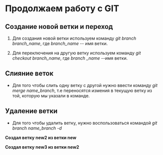 # Продолжаем работу с GIT

## Создание новой ветки и переход

1. Для создания новой ветки используем команду *git branch branch_name*, где *branch_name* -- имя ветки.

2. Для переключения на другую ветку используем команду *git checkout branch_name*, где *branch _name* --имя ветки.


## Слияние веток

* Для того чтобы слить одну ветку с другой нужно ввести команду *git merge name_branch*, т.е переносятся измения в текущую ветку из той, которую мы указали в команде. 


## Удаление ветки

* Для того чтобы удалить ветку, нужно воспользоваться командой *git branch name_branch -d*

**Создал ветку new2 из ветки new**


**Создал ветку new3 из ветки new2**
